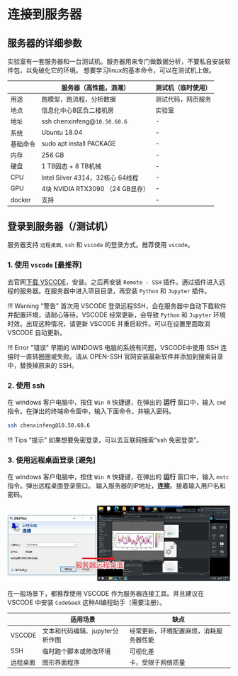 # 连接到服务器
## 服务器的详细参数
实验室有一套服务器和一台测试机。服务器用来专门做数据分析，不要私自安装软件包，以免破化它的环境。
想要学习linux的基本命令，可以在测试机上做。

|          | 服务器（高性能，浪潮）       | 测试机（临时使用）             |
| -------- | -------------------------------- | ------------------------------ |
| 用途     | 跑模型，跑流程，分析数据         | 测试代码，网页服务             |
| 地点     | 信息化中心B区负二楼机房         | 实验室             |
| 地址     | ssh chenxinfeng@`10.50.60.6`     | -   |
| 系统     | Ubuntu 18.04                     | -      |
| 基础命令 | sudo apt install PACKAGE         | -|
| 内存     | 256 GB                           | -|
| 硬盘     | 1 TB固态 + 8 TB机械               | -    |
| CPU      | Intel Silver 4314，32核心 64线程 | - |
| GPU      | 4块 NVIDIA RTX3090 （24 GB显存） | -  |
| docker   | 支持                             | -|

## 登录到服务器（/测试机）
服务器支持 `远程桌面`, `ssh` 和 `vscode` 的登录方式。推荐使用 `vscode`。


### 1. 使用 `vscode` [最推荐]
去官网[下载 VSCODE](https://code.visualstudio.com/Download)，安装。之后再安装 `Remote - SSH` 插件。通过插件进入远程的服务器。在服务器中进入项目目录，再安装 `Python` 和 `Jupyter` 插件。

!!! Warning "警告"
    首次用 VSCODE 登录远程SSH，会在服务器中自动下载软件并配置环境，请耐心等待。VSCODE 经常更新，会导致 `Python` 和 `Jupyter`
    环境时效。出现这种情况，请更新 VSCODE 并重启软件。可以在设置里面取消 VSCODE 自动更新。

!!! Error "错误"
    早期的 WINDOWS 电脑的系统有问题，VSCODE中使用 SSH 连接时一直转圈圈或失败。请从 OPEN-SSH 官网安装最新软件并添加到搜索目录中，替换掉原来的 SSH。

### 2. 使用 ssh
在 windows 客户电脑中，按住 `Win R` 快捷键，在弹出的 **运行** 窗口中，输入 `cmd` 指令。在弹出的终端命令窗中，输入下面命令，并输入密码。
```bash
ssh chenxinfeng@10.50.60.6
```

!!! Tips "提示"
    如果想要免密登录，可以去互联网搜索“ssh 免密登录”。

### 3. 使用远程桌面登录 [避免]
在 windows 客户电脑中，按住 `Win R` 快捷键，在弹出的 **运行** 窗口中，输入 `mstc` 指令。弹出远程桌面登录窗口。
输入服务器的IP地址，**连接**。接着输入用户名和密码。

![img](../../assets/images/ubuntu_remote_desktop.jpg)

在一般场景下，都推荐使用 VSCODE 作为服务器连接工具。并且建议在 VSCODE 中安装 `CodeGeeX` 这种AI编程助手（需要注册）。

|          | 适用场景       | 缺点             |
| -------- | ------------------------- | --------------- |
| VSCODE  | 文本和代码编辑、jupyter分析作图        | 经常更新，环境配置麻烦，消耗服务器性能   |
| SSH     | 临时跑个脚本或修改环境         | 可视化差            |
| 远程桌面  | 图形界面程序    | 卡，受限于网络质量  |